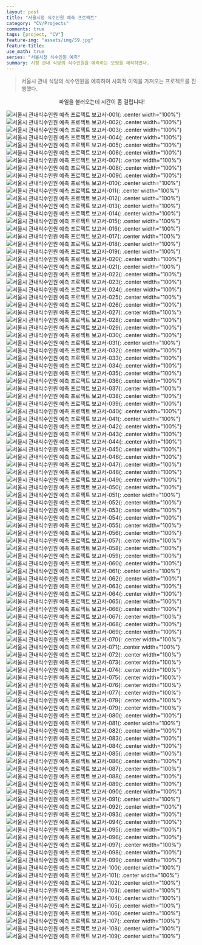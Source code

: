 ```yaml
---
layout: post
title: "서울시청 식수인원 예측 프로젝트"
category: "CV/Projects"
comments: true
tags: [project, "CV"]
feature-img: "assets/img/59.jpg"
feature-title:
use_math: true
series: "서울시청 식수인원 예측"
summary: 시청 관내 식당의 식수인원을 예측하는 모형을 제작하였다.
---
```


> 서울시 관내 식당의 식수인원을 예측하여 사회적 이익을 가져오는 프로젝트를 진행했다.

<p style="text-align:center">파일을 불러오는데 시간이 좀 걸립니다!</p>

![서울시 관내식수인원 예측 프로젝트 보고서-001](https://user-images.githubusercontent.com/37871541/92859434-343a4e80-f432-11ea-9960-5e6b38ba19e0.jpg){: .center width="100%"}
![서울시 관내식수인원 예측 프로젝트 보고서-002](https://user-images.githubusercontent.com/37871541/92859449-37cdd580-f432-11ea-88ea-b7fa039220dc.jpg){: .center width="100%"}
![서울시 관내식수인원 예측 프로젝트 보고서-003](https://user-images.githubusercontent.com/37871541/92859454-38666c00-f432-11ea-8d1c-54ce5bd40610.jpg){: .center width="100%"}
![서울시 관내식수인원 예측 프로젝트 보고서-004](https://user-images.githubusercontent.com/37871541/92859457-38ff0280-f432-11ea-8a49-a45c77c92fe5.jpg){: .center width="100%"}
![서울시 관내식수인원 예측 프로젝트 보고서-005](https://user-images.githubusercontent.com/37871541/92859459-39979900-f432-11ea-8f19-d55cafb92f53.jpg){: .center width="100%"}
![서울시 관내식수인원 예측 프로젝트 보고서-006](https://user-images.githubusercontent.com/37871541/92859462-3a302f80-f432-11ea-897e-c33596b6d01f.jpg){: .center width="100%"}
![서울시 관내식수인원 예측 프로젝트 보고서-007](https://user-images.githubusercontent.com/37871541/92859464-3a302f80-f432-11ea-8755-130923bbde35.jpg){: .center width="100%"}
![서울시 관내식수인원 예측 프로젝트 보고서-008](https://user-images.githubusercontent.com/37871541/92859466-3ac8c600-f432-11ea-8add-5015b374a7f6.jpg){: .center width="100%"}
![서울시 관내식수인원 예측 프로젝트 보고서-009](https://user-images.githubusercontent.com/37871541/92859468-3ac8c600-f432-11ea-856d-c2b71b8b559b.jpg){: .center width="100%"}
![서울시 관내식수인원 예측 프로젝트 보고서-010](https://user-images.githubusercontent.com/37871541/92859470-3b615c80-f432-11ea-9ea5-dd6b90c807f8.jpg){: .center width="100%"}
![서울시 관내식수인원 예측 프로젝트 보고서-011](https://user-images.githubusercontent.com/37871541/92859473-3bf9f300-f432-11ea-9bc0-c4e9d67ceacd.jpg){: .center width="100%"}
![서울시 관내식수인원 예측 프로젝트 보고서-012](https://user-images.githubusercontent.com/37871541/92859476-3bf9f300-f432-11ea-882e-cec24337733f.jpg){: .center width="100%"}
![서울시 관내식수인원 예측 프로젝트 보고서-013](https://user-images.githubusercontent.com/37871541/92859479-3c928980-f432-11ea-9b69-e2e04dde09e4.jpg){: .center width="100%"}
![서울시 관내식수인원 예측 프로젝트 보고서-014](https://user-images.githubusercontent.com/37871541/92859482-3c928980-f432-11ea-9e8b-3b6bcaa8ba4e.jpg){: .center width="100%"}
![서울시 관내식수인원 예측 프로젝트 보고서-015](https://user-images.githubusercontent.com/37871541/92859484-3d2b2000-f432-11ea-9d77-9501e1fabd40.jpg){: .center width="100%"}
![서울시 관내식수인원 예측 프로젝트 보고서-016](https://user-images.githubusercontent.com/37871541/92859486-3d2b2000-f432-11ea-8ac6-54baf3712e3e.jpg){: .center width="100%"}
![서울시 관내식수인원 예측 프로젝트 보고서-017](https://user-images.githubusercontent.com/37871541/92859489-3dc3b680-f432-11ea-88e9-ddda0c2dec71.jpg){: .center width="100%"}
![서울시 관내식수인원 예측 프로젝트 보고서-018](https://user-images.githubusercontent.com/37871541/92859492-3e5c4d00-f432-11ea-8c8f-929111866f94.jpg){: .center width="100%"}
![서울시 관내식수인원 예측 프로젝트 보고서-019](https://user-images.githubusercontent.com/37871541/92859494-3e5c4d00-f432-11ea-92f3-1c851bad3e3d.jpg){: .center width="100%"}
![서울시 관내식수인원 예측 프로젝트 보고서-020](https://user-images.githubusercontent.com/37871541/92859497-3ef4e380-f432-11ea-9e7c-161a2f936298.jpg){: .center width="100%"}
![서울시 관내식수인원 예측 프로젝트 보고서-021](https://user-images.githubusercontent.com/37871541/92859498-3ef4e380-f432-11ea-87dc-85fb3713f647.jpg){: .center width="100%"}
![서울시 관내식수인원 예측 프로젝트 보고서-022](https://user-images.githubusercontent.com/37871541/92859502-3f8d7a00-f432-11ea-8680-b062ec4c71de.jpg){: .center width="100%"}
![서울시 관내식수인원 예측 프로젝트 보고서-023](https://user-images.githubusercontent.com/37871541/92859504-3f8d7a00-f432-11ea-913c-9e2f2cc10bb5.jpg){: .center width="100%"}
![서울시 관내식수인원 예측 프로젝트 보고서-024](https://user-images.githubusercontent.com/37871541/92859505-40261080-f432-11ea-94b6-0158731ba8f2.jpg){: .center width="100%"}
![서울시 관내식수인원 예측 프로젝트 보고서-025](https://user-images.githubusercontent.com/37871541/92859507-40261080-f432-11ea-9dac-84cebd38d630.jpg){: .center width="100%"}
![서울시 관내식수인원 예측 프로젝트 보고서-026](https://user-images.githubusercontent.com/37871541/92859511-40bea700-f432-11ea-8f25-d45f396be673.jpg){: .center width="100%"}
![서울시 관내식수인원 예측 프로젝트 보고서-027](https://user-images.githubusercontent.com/37871541/92859512-41573d80-f432-11ea-87ff-b0e8e44e9261.jpg){: .center width="100%"}
![서울시 관내식수인원 예측 프로젝트 보고서-028](https://user-images.githubusercontent.com/37871541/92859515-41efd400-f432-11ea-80b1-41af14d46aa8.jpg){: .center width="100%"}
![서울시 관내식수인원 예측 프로젝트 보고서-029](https://user-images.githubusercontent.com/37871541/92859517-41efd400-f432-11ea-861a-469938214b6a.jpg){: .center width="100%"}
![서울시 관내식수인원 예측 프로젝트 보고서-030](https://user-images.githubusercontent.com/37871541/92859519-42886a80-f432-11ea-81ce-6b783b49bc70.jpg){: .center width="100%"}
![서울시 관내식수인원 예측 프로젝트 보고서-031](https://user-images.githubusercontent.com/37871541/92859523-43210100-f432-11ea-9059-7a0705bf34fb.jpg){: .center width="100%"}
![서울시 관내식수인원 예측 프로젝트 보고서-032](https://user-images.githubusercontent.com/37871541/92859525-43210100-f432-11ea-8009-c91a9029dbaa.jpg){: .center width="100%"}
![서울시 관내식수인원 예측 프로젝트 보고서-033](https://user-images.githubusercontent.com/37871541/92859527-43b99780-f432-11ea-8d82-e90208939841.jpg){: .center width="100%"}
![서울시 관내식수인원 예측 프로젝트 보고서-034](https://user-images.githubusercontent.com/37871541/92859530-43b99780-f432-11ea-9c33-766beffe3fa6.jpg){: .center width="100%"}
![서울시 관내식수인원 예측 프로젝트 보고서-035](https://user-images.githubusercontent.com/37871541/92859532-44522e00-f432-11ea-93e6-41a1c3924703.jpg){: .center width="100%"}
![서울시 관내식수인원 예측 프로젝트 보고서-036](https://user-images.githubusercontent.com/37871541/92859533-44522e00-f432-11ea-9099-2ed6fe3bfb4d.jpg){: .center width="100%"}
![서울시 관내식수인원 예측 프로젝트 보고서-037](https://user-images.githubusercontent.com/37871541/92859538-44eac480-f432-11ea-971d-90170192c5f6.jpg){: .center width="100%"}
![서울시 관내식수인원 예측 프로젝트 보고서-038](https://user-images.githubusercontent.com/37871541/92859541-45835b00-f432-11ea-92d9-273167acd12f.jpg){: .center width="100%"}
![서울시 관내식수인원 예측 프로젝트 보고서-039](https://user-images.githubusercontent.com/37871541/92859544-461bf180-f432-11ea-9c33-ec2e68e66f30.jpg){: .center width="100%"}
![서울시 관내식수인원 예측 프로젝트 보고서-040](https://user-images.githubusercontent.com/37871541/92859545-461bf180-f432-11ea-9a81-09db70825d41.jpg){: .center width="100%"}
![서울시 관내식수인원 예측 프로젝트 보고서-041](https://user-images.githubusercontent.com/37871541/92859547-46b48800-f432-11ea-83cd-22511b4dac0d.jpg){: .center width="100%"}
![서울시 관내식수인원 예측 프로젝트 보고서-042](https://user-images.githubusercontent.com/37871541/92859548-46b48800-f432-11ea-87f8-d6fef5083e07.jpg){: .center width="100%"}
![서울시 관내식수인원 예측 프로젝트 보고서-043](https://user-images.githubusercontent.com/37871541/92859550-474d1e80-f432-11ea-971d-2b4aade06389.jpg){: .center width="100%"}
![서울시 관내식수인원 예측 프로젝트 보고서-044](https://user-images.githubusercontent.com/37871541/92859552-474d1e80-f432-11ea-979c-e577ac191216.jpg){: .center width="100%"}
![서울시 관내식수인원 예측 프로젝트 보고서-045](https://user-images.githubusercontent.com/37871541/92859557-47e5b500-f432-11ea-9e6d-f45aa6c0ffa9.jpg){: .center width="100%"}
![서울시 관내식수인원 예측 프로젝트 보고서-046](https://user-images.githubusercontent.com/37871541/92859559-487e4b80-f432-11ea-997c-a61f161d752d.jpg){: .center width="100%"}
![서울시 관내식수인원 예측 프로젝트 보고서-047](https://user-images.githubusercontent.com/37871541/92859562-4916e200-f432-11ea-9b5a-38ea51334b5b.jpg){: .center width="100%"}
![서울시 관내식수인원 예측 프로젝트 보고서-048](https://user-images.githubusercontent.com/37871541/92859565-4916e200-f432-11ea-9630-ec5a3c3f7364.jpg){: .center width="100%"}
![서울시 관내식수인원 예측 프로젝트 보고서-049](https://user-images.githubusercontent.com/37871541/92859566-49af7880-f432-11ea-96df-10974a0bfaac.jpg){: .center width="100%"}
![서울시 관내식수인원 예측 프로젝트 보고서-050](https://user-images.githubusercontent.com/37871541/92859567-49af7880-f432-11ea-8821-292a4892d67e.jpg){: .center width="100%"}
![서울시 관내식수인원 예측 프로젝트 보고서-051](https://user-images.githubusercontent.com/37871541/92859572-4a480f00-f432-11ea-9866-2f417b060a92.jpg){: .center width="100%"}
![서울시 관내식수인원 예측 프로젝트 보고서-052](https://user-images.githubusercontent.com/37871541/92859576-4a480f00-f432-11ea-8599-019d41975e7c.jpg){: .center width="100%"}
![서울시 관내식수인원 예측 프로젝트 보고서-053](https://user-images.githubusercontent.com/37871541/92859577-4ae0a580-f432-11ea-8d16-1a23b5a828da.jpg){: .center width="100%"}
![서울시 관내식수인원 예측 프로젝트 보고서-054](https://user-images.githubusercontent.com/37871541/92859579-4b793c00-f432-11ea-8468-888ed67dd324.jpg){: .center width="100%"}
![서울시 관내식수인원 예측 프로젝트 보고서-055](https://user-images.githubusercontent.com/37871541/92859581-4b793c00-f432-11ea-948b-40bea118b3ff.jpg){: .center width="100%"}
![서울시 관내식수인원 예측 프로젝트 보고서-056](https://user-images.githubusercontent.com/37871541/92859585-4c11d280-f432-11ea-9666-03481df48c6e.jpg){: .center width="100%"}
![서울시 관내식수인원 예측 프로젝트 보고서-057](https://user-images.githubusercontent.com/37871541/92859587-4c11d280-f432-11ea-905a-fbf3fc835133.jpg){: .center width="100%"}
![서울시 관내식수인원 예측 프로젝트 보고서-058](https://user-images.githubusercontent.com/37871541/92859593-4caa6900-f432-11ea-905e-a45a2ab93796.jpg){: .center width="100%"}
![서울시 관내식수인원 예측 프로젝트 보고서-059](https://user-images.githubusercontent.com/37871541/92859596-4d42ff80-f432-11ea-9048-f4cbb0bd87ff.jpg){: .center width="100%"}
![서울시 관내식수인원 예측 프로젝트 보고서-060](https://user-images.githubusercontent.com/37871541/92859597-4ddb9600-f432-11ea-9495-982d4b609189.jpg){: .center width="100%"}
![서울시 관내식수인원 예측 프로젝트 보고서-061](https://user-images.githubusercontent.com/37871541/92859599-4ddb9600-f432-11ea-8acb-b9afe01a90f3.jpg){: .center width="100%"}
![서울시 관내식수인원 예측 프로젝트 보고서-062](https://user-images.githubusercontent.com/37871541/92859600-4e742c80-f432-11ea-93b9-1d7046fbb226.jpg){: .center width="100%"}
![서울시 관내식수인원 예측 프로젝트 보고서-063](https://user-images.githubusercontent.com/37871541/92859602-4e742c80-f432-11ea-95dd-65b6f6451d9b.jpg){: .center width="100%"}
![서울시 관내식수인원 예측 프로젝트 보고서-064](https://user-images.githubusercontent.com/37871541/92859604-4f0cc300-f432-11ea-8a9b-d395dc869b85.jpg){: .center width="100%"}
![서울시 관내식수인원 예측 프로젝트 보고서-065](https://user-images.githubusercontent.com/37871541/92859606-4fa55980-f432-11ea-9680-f9e7c934768d.jpg){: .center width="100%"}
![서울시 관내식수인원 예측 프로젝트 보고서-066](https://user-images.githubusercontent.com/37871541/92859608-4fa55980-f432-11ea-9d22-92eb9d8562fb.jpg){: .center width="100%"}
![서울시 관내식수인원 예측 프로젝트 보고서-067](https://user-images.githubusercontent.com/37871541/92859611-503df000-f432-11ea-93bd-5bf29f59ec33.jpg){: .center width="100%"}
![서울시 관내식수인원 예측 프로젝트 보고서-068](https://user-images.githubusercontent.com/37871541/92859615-503df000-f432-11ea-8874-c7a23ba647e0.jpg){: .center width="100%"}
![서울시 관내식수인원 예측 프로젝트 보고서-069](https://user-images.githubusercontent.com/37871541/92859616-50d68680-f432-11ea-95f6-906f7b7cdc66.jpg){: .center width="100%"}
![서울시 관내식수인원 예측 프로젝트 보고서-070](https://user-images.githubusercontent.com/37871541/92859619-50d68680-f432-11ea-8334-11675b7b28c0.jpg){: .center width="100%"}
![서울시 관내식수인원 예측 프로젝트 보고서-071](https://user-images.githubusercontent.com/37871541/92859622-516f1d00-f432-11ea-9187-56d7a3944c7c.jpg){: .center width="100%"}
![서울시 관내식수인원 예측 프로젝트 보고서-072](https://user-images.githubusercontent.com/37871541/92859624-5207b380-f432-11ea-9e52-7da0d10adf2f.jpg){: .center width="100%"}
![서울시 관내식수인원 예측 프로젝트 보고서-073](https://user-images.githubusercontent.com/37871541/92859627-5207b380-f432-11ea-98ad-257de2ff7ed1.jpg){: .center width="100%"}
![서울시 관내식수인원 예측 프로젝트 보고서-074](https://user-images.githubusercontent.com/37871541/92859629-52a04a00-f432-11ea-8402-3d2b4adba57e.jpg){: .center width="100%"}
![서울시 관내식수인원 예측 프로젝트 보고서-075](https://user-images.githubusercontent.com/37871541/92859630-52a04a00-f432-11ea-8840-e2f39c4bfde1.jpg){: .center width="100%"}
![서울시 관내식수인원 예측 프로젝트 보고서-076](https://user-images.githubusercontent.com/37871541/92859632-5338e080-f432-11ea-97d1-4b8a06ec1c8c.jpg){: .center width="100%"}
![서울시 관내식수인원 예측 프로젝트 보고서-077](https://user-images.githubusercontent.com/37871541/92859634-5338e080-f432-11ea-9d07-264861d20e8f.jpg){: .center width="100%"}
![서울시 관내식수인원 예측 프로젝트 보고서-078](https://user-images.githubusercontent.com/37871541/92859639-53d17700-f432-11ea-8728-a8aebd83e633.jpg){: .center width="100%"}
![서울시 관내식수인원 예측 프로젝트 보고서-079](https://user-images.githubusercontent.com/37871541/92859641-546a0d80-f432-11ea-9a07-ccf4744f35d9.jpg){: .center width="100%"}
![서울시 관내식수인원 예측 프로젝트 보고서-080](https://user-images.githubusercontent.com/37871541/92859643-546a0d80-f432-11ea-9afd-181c23ec8fff.jpg){: .center width="100%"}
![서울시 관내식수인원 예측 프로젝트 보고서-081](https://user-images.githubusercontent.com/37871541/92859646-5502a400-f432-11ea-913f-78ccc5c9ff51.jpg){: .center width="100%"}
![서울시 관내식수인원 예측 프로젝트 보고서-082](https://user-images.githubusercontent.com/37871541/92859648-5502a400-f432-11ea-8774-b363c40116ee.jpg){: .center width="100%"}
![서울시 관내식수인원 예측 프로젝트 보고서-083](https://user-images.githubusercontent.com/37871541/92859651-559b3a80-f432-11ea-8b0c-a9f65d6316f0.jpg){: .center width="100%"}
![서울시 관내식수인원 예측 프로젝트 보고서-084](https://user-images.githubusercontent.com/37871541/92859653-559b3a80-f432-11ea-945e-d4eafe9a0935.jpg){: .center width="100%"}
![서울시 관내식수인원 예측 프로젝트 보고서-085](https://user-images.githubusercontent.com/37871541/92859655-5633d100-f432-11ea-8232-b7f76509394b.jpg){: .center width="100%"}
![서울시 관내식수인원 예측 프로젝트 보고서-086](https://user-images.githubusercontent.com/37871541/92859657-56cc6780-f432-11ea-97be-2b8d71abfe5d.jpg){: .center width="100%"}
![서울시 관내식수인원 예측 프로젝트 보고서-087](https://user-images.githubusercontent.com/37871541/92859658-56cc6780-f432-11ea-8b80-c0f98aa8163c.jpg){: .center width="100%"}
![서울시 관내식수인원 예측 프로젝트 보고서-088](https://user-images.githubusercontent.com/37871541/92859660-5764fe00-f432-11ea-99b8-11be17a50571.jpg){: .center width="100%"}
![서울시 관내식수인원 예측 프로젝트 보고서-089](https://user-images.githubusercontent.com/37871541/92859661-5764fe00-f432-11ea-9060-25fdf0ba3ff0.jpg){: .center width="100%"}
![서울시 관내식수인원 예측 프로젝트 보고서-090](https://user-images.githubusercontent.com/37871541/92859663-57fd9480-f432-11ea-9d2a-14070dbd5530.jpg){: .center width="100%"}
![서울시 관내식수인원 예측 프로젝트 보고서-091](https://user-images.githubusercontent.com/37871541/92859665-58962b00-f432-11ea-9c12-ac06c159d76f.jpg){: .center width="100%"}
![서울시 관내식수인원 예측 프로젝트 보고서-092](https://user-images.githubusercontent.com/37871541/92859668-58962b00-f432-11ea-90c1-c187848be50b.jpg){: .center width="100%"}
![서울시 관내식수인원 예측 프로젝트 보고서-093](https://user-images.githubusercontent.com/37871541/92859671-592ec180-f432-11ea-9482-4f302079af4c.jpg){: .center width="100%"}
![서울시 관내식수인원 예측 프로젝트 보고서-094](https://user-images.githubusercontent.com/37871541/92859676-592ec180-f432-11ea-85cf-e0eab43353c7.jpg){: .center width="100%"}
![서울시 관내식수인원 예측 프로젝트 보고서-095](https://user-images.githubusercontent.com/37871541/92859678-59c75800-f432-11ea-86af-226d4aaad226.jpg){: .center width="100%"}
![서울시 관내식수인원 예측 프로젝트 보고서-096](https://user-images.githubusercontent.com/37871541/92859680-59c75800-f432-11ea-851d-0a2e010c1fb9.jpg){: .center width="100%"}
![서울시 관내식수인원 예측 프로젝트 보고서-097](https://user-images.githubusercontent.com/37871541/92859682-5a5fee80-f432-11ea-8953-76554682770f.jpg){: .center width="100%"}
![서울시 관내식수인원 예측 프로젝트 보고서-098](https://user-images.githubusercontent.com/37871541/92859685-5af88500-f432-11ea-82ba-b95263e6b463.jpg){: .center width="100%"}
![서울시 관내식수인원 예측 프로젝트 보고서-099](https://user-images.githubusercontent.com/37871541/92859688-5af88500-f432-11ea-97d5-244f850895de.jpg){: .center width="100%"}
![서울시 관내식수인원 예측 프로젝트 보고서-100](https://user-images.githubusercontent.com/37871541/92859691-5b911b80-f432-11ea-9170-9a3cceccd680.jpg){: .center width="100%"}
![서울시 관내식수인원 예측 프로젝트 보고서-101](https://user-images.githubusercontent.com/37871541/92859694-5b911b80-f432-11ea-962d-eac4198e5411.jpg){: .center width="100%"}
![서울시 관내식수인원 예측 프로젝트 보고서-102](https://user-images.githubusercontent.com/37871541/92859703-5f24a280-f432-11ea-8e38-439473e9f109.jpg){: .center width="100%"}
![서울시 관내식수인원 예측 프로젝트 보고서-103](https://user-images.githubusercontent.com/37871541/92859708-5fbd3900-f432-11ea-93d0-879167eaeb4e.jpg){: .center width="100%"}
![서울시 관내식수인원 예측 프로젝트 보고서-104](https://user-images.githubusercontent.com/37871541/92859711-6055cf80-f432-11ea-9b97-2839b8cf379c.jpg){: .center width="100%"}
![서울시 관내식수인원 예측 프로젝트 보고서-105](https://user-images.githubusercontent.com/37871541/92859714-60ee6600-f432-11ea-87c4-277cf9c62cb8.jpg){: .center width="100%"}
![서울시 관내식수인원 예측 프로젝트 보고서-106](https://user-images.githubusercontent.com/37871541/92859718-6186fc80-f432-11ea-9d46-3b3fe12ba712.jpg){: .center width="100%"}
![서울시 관내식수인원 예측 프로젝트 보고서-107](https://user-images.githubusercontent.com/37871541/92859722-6186fc80-f432-11ea-9dc1-f231a5c5f18e.jpg){: .center width="100%"}
![서울시 관내식수인원 예측 프로젝트 보고서-108](https://user-images.githubusercontent.com/37871541/92859724-621f9300-f432-11ea-879d-2f0f6ee96cfb.jpg){: .center width="100%"}
![서울시 관내식수인원 예측 프로젝트 보고서-109](https://user-images.githubusercontent.com/37871541/92859725-62b82980-f432-11ea-9a96-2fa53ae0836c.jpg){: .center width="100%"}
